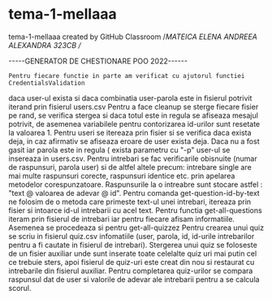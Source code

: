 # tema-1-mellaaa
tema-1-mellaaa created by GitHub Classroom
/*MATEICA ELENA ANDREEA ALEXANDRA 323CB /*

-----GENERATOR DE CHESTIONARE POO 2022------

    Pentru fiecare functie in parte am verificat cu ajutorul functiei CredentialsValidation
daca user-ul exista si daca combinatia user-parola este in fisierul potrivit iterand prin 
fisierul users.csv
    Pentru a face cleanup se sterge fiecare fisier pe rand, se verifica stergea si daca 
totul este in regula se afiseaza mesajul potrivit, de asemenea variabilele pentru
contorizarea id-urilor sunt resetate la valoarea 1.
    Pentru useri se itereaza prin fisier si se verifica daca exista deja, in caz afirmativ 
se afiseaza eroare de user exista deja. Daca nu a fost gasit iar parola este in regula ( exista
parametru cu "-p" user-ul se insereaza in users.csv.
    Pentru intrebari se fac verificarile obisnuite (numar de raspunsuri, parola user) si de altfel
altele precum: intrebare single are mai multe raspunsuri corecte, raspunsuri identice etc. prin
apelarea metodelor corespunzatoare. Raspunsurile la o intreabre sunt stocare astfel : 
"text @ valoarea de adevar @ id".
    Pentru comanda get-question-id-by-text ne folosim de o metoda care primeste text-ul unei 
intrebari, itereaza prin fisier si intoarce id-ul intrebarii cu acel text.
    Pentru functia get-all-questions iteram prin fisierul de intrebari iar pentru fiecare 
afisam informatiile. Asemenea se procedeaza si pentru get-all-quizzez
    Pentru crearea unui quiz se scriu in fisierul quiz.csv infomatiile (user, parola, id, 
id-urile intrebarilor pentru a fi cautate in fisierul de intrebari).
    Stergerea unui quiz se foloseste de un fisier auxiliar unde sunt inserate toate celelalte
quiz uri mai putin cel ce trebuie sters,
    apoi fisierul de quiz-uri este creat din nou si restaurat cu intrebarile din fisierul auxiliar.
    Pentru completarea quiz-urilor se compara raspunsul dat de user si valorile de adevar ale 
intrebarii pentru a se calcula scorul.


